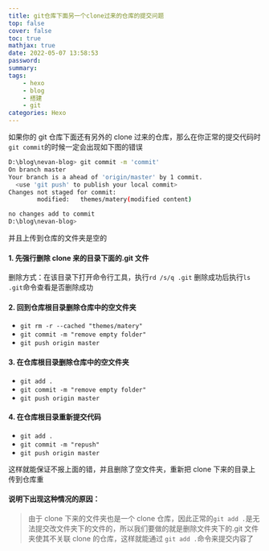 ```yaml
---
title: git仓库下面另一个clone过来的仓库的提交问题
top: false
cover: false
toc: true
mathjax: true
date: 2022-05-07 13:58:53
password:
summary:
tags:
	- hexo
	- blog
	- 搭建
	- git
categories: Hexo
---
```


如果你的 git 仓库下面还有另外的 clone 过来的仓库，那么在你正常的提交代码时`git commit`的时候一定会出现如下图的错误

```bash
D:\blog\nevan-blog> git commit -m 'commit'
On branch master
Your branch is a ahead of 'origin/master' by 1 commit.
  <use 'git push' to publish your local commit>
Changes not staged for commit:
		modified:	themes/matery(modified content)

no changes add to commit
D:\blog\nevan-blog>
```

并且上传到仓库的文件夹是空的

#### 1. 先强行删除 clone 来的目录下面的.git 文件

   删除方式：在该目录下打开命令行工具，执行`rd /s/q .git`
   删除成功后执行`ls .git`命令查看是否删除成功

#### 2. 回到仓库根目录删除仓库中的空文件夹

   - `git rm -r --cached "themes/matery"`
   - `git commit -m "remove empty folder"`
   - `git push origin master`

#### 3. 在仓库根目录删除仓库中的空文件夹

   - `git add .`
   - `git commit -m "remove empty folder"`
   - `git push origin master`

#### 4. 在仓库根目录重新提交代码

   - `git add .`
   - `git commit -m "repush"`
   - `git push origin master`

这样就能保证不报上面的错，并且删除了空文件夹，重新把 clone 下来的目录上传到仓库重

#### 说明下出现这种情况的原因：

> 由于 clone 下来的文件夹也是一个 clone 仓库，因此正常的`git add .`是无法提交改文件夹下的文件的，所以我们要做的就是删除文件夹下的.git 文件夹使其不关联 clone 的仓库，这样就能通过 `git add .`命令来提交内容了
